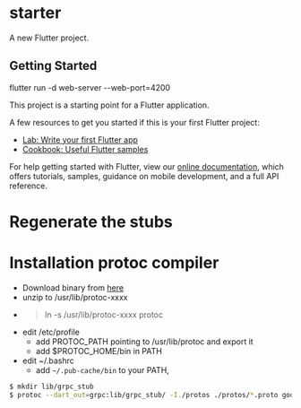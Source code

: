 # starter

A new Flutter project.

## Getting Started

flutter run -d web-server --web-port=4200

This project is a starting point for a Flutter application.

A few resources to get you started if this is your first Flutter project:

- [Lab: Write your first Flutter app](https://flutter.dev/docs/get-started/codelab)
- [Cookbook: Useful Flutter samples](https://flutter.dev/docs/cookbook)

For help getting started with Flutter, view our
[online documentation](https://flutter.dev/docs), which offers tutorials,
samples, guidance on mobile development, and a full API reference.

# Regenerate the stubs


# Installation protoc compiler
* Download binary from [here](https://github.com/protocolbuffers/protobuf/releases)
* unzip to /usr/lib/protoc-xxxx
* > ln -s /usr/lib/protoc-xxxx protoc
* edit /etc/profile
    * add PROTOC_PATH pointing to /usr/lib/protoc and export it
    * add $PROTOC_HOME/bin in PATH
* edit ~/.bashrc
    * add `~/.pub-cache/bin` to your PATH,

```sh
$ mkdir lib/grpc_stub
$ protoc --dart_out=grpc:lib/grpc_stub/ -I./protos ./protos/*.proto google/protobuf/timestamp.proto
```

